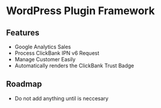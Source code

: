 # WordPress Plugin Framework

## Features
-	Google Analytics Sales
-	Process ClickBank IPN v6 Request
-	Manage Customer Easily
-	Automatically renders the ClickBank Trust Badge


## Roadmap
- Do not add anything until is neccesary

